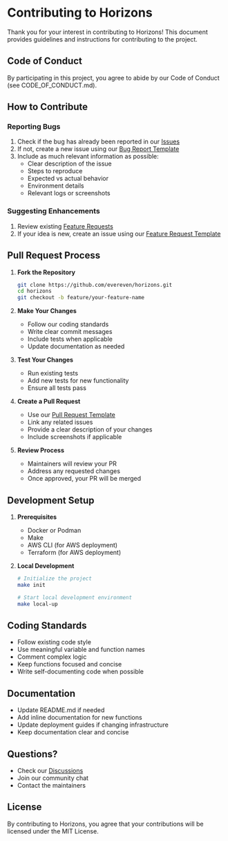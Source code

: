 # Contributing to Horizons

Thank you for your interest in contributing to Horizons! This document provides guidelines and instructions for contributing to the project.

## Code of Conduct

By participating in this project, you agree to abide by our Code of Conduct (see CODE_OF_CONDUCT.md).

## How to Contribute

### Reporting Bugs

1. Check if the bug has already been reported in our [Issues](https://github.com/evereven-tech/horizons-omnichat/issues)
2. If not, create a new issue using our [Bug Report Template](https://github.com/evereven-tech/horizons-omnichat/issues/new?template=bug_report.md)
3. Include as much relevant information as possible:
   - Clear description of the issue
   - Steps to reproduce
   - Expected vs actual behavior
   - Environment details
   - Relevant logs or screenshots

### Suggesting Enhancements

1. Review existing [Feature Requests](https://github.com/evereven-tech/horizons-omnichat/issues?q=is%3Aissue+is%3Aopen+label%3Aenhancement)
2. If your idea is new, create an issue using our [Feature Request Template](https://github.com/evereven-tech/horizons-omnichat/issues/new?template=feature_request.md)

## Pull Request Process

1. **Fork the Repository**
   ```bash
   git clone https://github.com/evereven/horizons.git
   cd horizons
   git checkout -b feature/your-feature-name
   ```

2. **Make Your Changes**
   - Follow our coding standards
   - Write clear commit messages
   - Include tests when applicable
   - Update documentation as needed

3. **Test Your Changes**
   - Run existing tests
   - Add new tests for new functionality
   - Ensure all tests pass

4. **Create a Pull Request**
   - Use our [Pull Request Template](https://github.com/evereven-tech/horizons-omnichat/blob/main/.github/PULL_REQUEST_TEMPLATE.md)
   - Link any related issues
   - Provide a clear description of your changes
   - Include screenshots if applicable

5. **Review Process**
   - Maintainers will review your PR
   - Address any requested changes
   - Once approved, your PR will be merged

## Development Setup

1. **Prerequisites**
   - Docker or Podman
   - Make
   - AWS CLI (for AWS deployment)
   - Terraform (for AWS deployment)

2. **Local Development**
   ```bash
   # Initialize the project
   make init

   # Start local development environment
   make local-up
   ```

## Coding Standards

- Follow existing code style
- Use meaningful variable and function names
- Comment complex logic
- Keep functions focused and concise
- Write self-documenting code when possible

## Documentation

- Update README.md if needed
- Add inline documentation for new functions
- Update deployment guides if changing infrastructure
- Keep documentation clear and concise

## Questions?

- Check our [Discussions](https://github.com/evereven-tech/horizons-omnichat/discussions)
- Join our community chat
- Contact the maintainers

## License

By contributing to Horizons, you agree that your contributions will be licensed under the MIT License.
